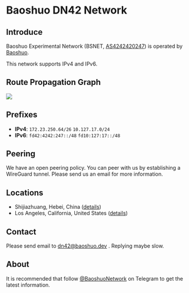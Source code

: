 # Baoshuo DN42 Network

## Introduce

Baoshuo Experimental Network (BSNET, [AS4242420247](https://bgp42.strexp.net/asinfo/4242420247)) is operated by [Baoshuo](https://baoshuo.ren).

This network supports IPv4 and IPv6.

## Route Propagation Graph

![](https://bgp-api.strexp.net/as_graph/AS4242420247)

## Prefixes

+ **IPv4**: `172.23.250.64/26` `10.127.17.0/24`
+ **IPv6**: `fd42:4242:247::/48` `fd10:127:17::/48`

## Peering

We have an open peering policy. You can peer with us by establishing a WireGuard tunnel. Please send us an email for more information.

## Locations

+ Shijiazhuang, Hebei, China ([details](/nodes/cn1.html))
+ Los Angeles, California, United States ([details](/nodes/us1.html))

## Contact

Please send email to [dn42@baoshuo.dev](mailto:dn42@baoshuo.dev) . Replying maybe slow.

## About

It is recommended that follow [@BaoshuoNetwork](https://t.me/s/BaoshuoNetwork) on Telegram to get the latest information.
